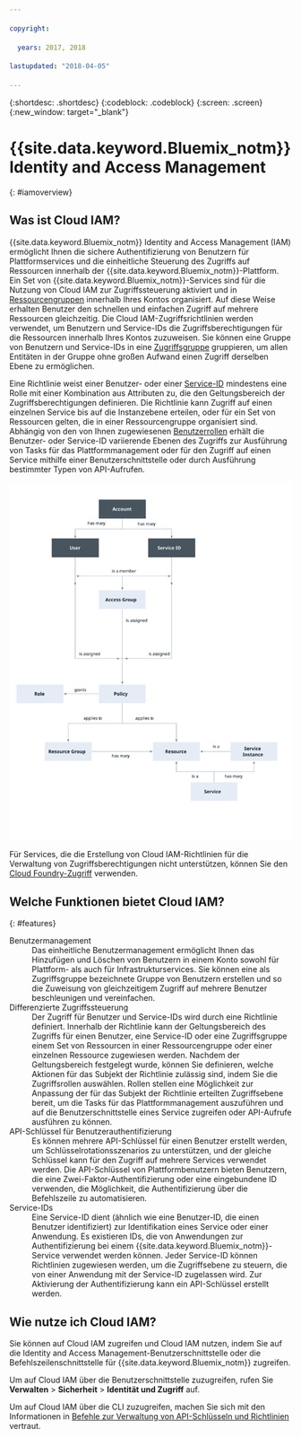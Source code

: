 ```yaml
---

copyright:

  years: 2017, 2018

lastupdated: "2018-04-05"

---
```


{:shortdesc: .shortdesc}
{:codeblock: .codeblock}
{:screen: .screen}
{:new_window: target="_blank"}

# {{site.data.keyword.Bluemix_notm}} Identity and Access Management
{: #iamoverview}

## Was ist Cloud IAM?

{{site.data.keyword.Bluemix_notm}} Identity and Access Management (IAM) ermöglicht Ihnen die sichere Authentifizierung von Benutzern für Plattformservices und die einheitliche Steuerung des Zugriffs auf Ressourcen innerhalb der {{site.data.keyword.Bluemix_notm}}-Plattform. Ein Set von {{site.data.keyword.Bluemix_notm}}-Services sind für die Nutzung von Cloud IAM zur Zugriffssteuerung aktiviert und in [Ressourcengruppen](/docs/account/resourcegroups.html) innerhalb Ihres Kontos organisiert. Auf diese Weise erhalten Benutzer den schnellen und einfachen Zugriff auf mehrere Ressourcen gleichzeitig. Die Cloud IAM-Zugriffsrichtlinien werden verwendet, um Benutzern und Service-IDs die Zugriffsberechtigungen für die Ressourcen innerhalb Ihres Kontos zuzuweisen. Sie können eine Gruppe von Benutzern und Service-IDs in eine [Zugriffsgruppe](/docs/iam/groups.html) gruppieren, um allen Entitäten in der Gruppe ohne großen Aufwand einen Zugriff derselben Ebene zu ermöglichen.

Eine Richtlinie weist einer Benutzer- oder einer [Service-ID](/docs/iam/serviceid.html#serviceids) mindestens eine Rolle mit einer Kombination aus Attributen zu, die den Geltungsbereich der Zugriffsberechtigungen definieren. Die Richtlinie kann Zugriff auf einen einzelnen Service bis auf die Instanzebene erteilen, oder für ein Set von Ressourcen gelten, die in einer Ressourcengruppe organisiert sind. Abhängig von den von Ihnen zugewiesenen [Benutzerrollen](/docs/iam/users_roles.html#iamusermanrol) erhält die Benutzer- oder Service-ID variierende Ebenen des Zugriffs zur Ausführung von Tasks für das Plattformmanagement oder für den Zugriff auf einen Service mithilfe einer Benutzerschnittstelle oder durch Ausführung bestimmter Typen von API-Aufrufen.

![IAM zur Zugriffssteuerung in einem Konto](images/iam-diagram.svg "Informationen zum Zugriffsmanagement in einem Konto mit IAM")

Für Services, die die Erstellung von Cloud IAM-Richtlinien für die Verwaltung von Zugriffsberechtigungen nicht unterstützen, können Sie den [Cloud Foundry-Zugriff](/docs/iam/cfaccess.html#cfaccess) verwenden.


## Welche Funktionen bietet Cloud IAM?
{: #features}

<dl>
<dt>Benutzermanagement</dt>
<dd>Das einheitliche Benutzermanagement ermöglicht Ihnen das Hinzufügen und Löschen von Benutzern in einem Konto sowohl für Plattform- als auch für Infrastrukturservices. Sie können eine als Zugriffsgruppe bezeichnete Gruppe von Benutzern erstellen und so die Zuweisung von gleichzeitigem Zugriff auf mehrere Benutzer beschleunigen und vereinfachen.</dd>
<dt>Differenzierte Zugriffssteuerung</dt>
<dd>Der Zugriff für Benutzer und Service-IDs wird durch eine Richtlinie definiert. Innerhalb der Richtlinie kann der Geltungsbereich des Zugriffs für einen Benutzer, eine Service-ID oder eine Zugriffsgruppe einem Set von Ressourcen in einer Ressourcengruppe oder einer einzelnen Ressource zugewiesen werden. Nachdem der Geltungsbereich festgelegt wurde, können Sie definieren, welche Aktionen für das Subjekt der Richtlinie zulässig sind, indem Sie die Zugriffsrollen auswählen. Rollen stellen eine Möglichkeit zur Anpassung der für das Subjekt der Richtlinie erteilten Zugriffsebene bereit, um die Tasks für das Plattformmanagement auszuführen und auf die Benutzerschnittstelle eines Service zugreifen oder API-Aufrufe ausführen zu können.</dd>
<dt>API-Schlüssel für Benutzerauthentifizierung</dt>
<dd>Es können mehrere API-Schlüssel für einen Benutzer erstellt werden, um Schlüsselrotationsszenarios zu unterstützen, und der gleiche Schlüssel kann für den Zugriff auf mehrere Services verwendet werden. Die API-Schlüssel von Plattformbenutzern bieten Benutzern, die eine Zwei-Faktor-Authentifizierung oder eine eingebundene ID verwenden, die Möglichkeit, die Authentifizierung über die Befehlszeile zu automatisieren.</dd>
<dt>Service-IDs</dt>
<dd>Eine Service-ID dient (ähnlich wie eine Benutzer-ID, die einen Benutzer identifiziert) zur Identifikation eines Service oder einer Anwendung. Es existieren IDs, die von Anwendungen zur Authentifizierung bei einem {{site.data.keyword.Bluemix_notm}}-Service verwendet werden können. Jeder Service-ID können Richtlinien zugewiesen werden, um die Zugriffsebene zu steuern, die von einer Anwendung mit der Service-ID zugelassen wird. Zur Aktivierung der Authentifizierung kann ein API-Schlüssel erstellt werden.</dd>
</dl>


## Wie nutze ich Cloud IAM?

Sie können auf Cloud IAM zugreifen und Cloud IAM nutzen, indem Sie auf die Identity and Access Management-Benutzerschnittstelle oder die Befehlszeilenschnittstelle für {{site.data.keyword.Bluemix_notm}} zugreifen.

Um auf Cloud IAM über die Benutzerschnittstelle zuzugreifen, rufen Sie **Verwalten** &gt; **Sicherheit** &gt; **Identität und Zugriff** auf.

Um auf Cloud IAM über die CLI zuzugreifen, machen Sie sich mit den Informationen in [Befehle zur Verwaltung von API-Schlüsseln und Richtlinien](/docs/cli/reference/bluemix_cli/bx_cli.html#bx_commands_iam) vertraut.
